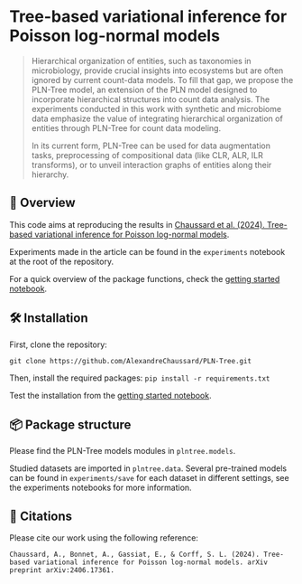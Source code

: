 # Tree-based variational inference for Poisson log-normal models
>
> Hierarchical organization of entities, such as taxonomies in microbiology, provide crucial insights into ecosystems but are often ignored by current count-data models. To fill that gap, we propose the PLN-Tree model, an extension of the PLN model designed to incorporate hierarchical structures into count data analysis. The experiments conducted in this work with synthetic and microbiome data emphasize the value of integrating hierarchical organization of entities through PLN-Tree for count data modeling.
> 
> In its current form, PLN-Tree can be used for data augmentation tasks, preprocessing of compositional data (like CLR, ALR, ILR transforms), or to unveil interaction graphs of entities along their hierarchy.
> 

## 📖 Overview
This code aims at reproducing the results in [Chaussard et al. (2024). Tree-based variational inference for Poisson log-normal models](https://arxiv.org/abs/2406.17361).

Experiments made in the article can be found in the `experiments` notebook at the root of the repository.

For a quick overview of the package functions, check the [getting started notebook](https://github.com/AlexandreChaussard/PLN-Tree/blob/master/Getting_started.ipynb).

## 🛠 Installation

First, clone the repository:
```
git clone https://github.com/AlexandreChaussard/PLN-Tree.git
```

Then, install the required packages:
```pip install -r requirements.txt```

Test the installation from the [getting started notebook](https://github.com/AlexandreChaussard/PLN-Tree/blob/master/Getting_started.ipynb).

## 📦 Package structure

Please find the PLN-Tree models modules in `plntree.models`. 

Studied datasets are imported in `plntree.data`. 
Several pre-trained models can be found in `experiments/save` for each dataset in different settings,
see the experiments notebooks for more information.

## 📜 Citations
Please cite our work using the following reference:
```
Chaussard, A., Bonnet, A., Gassiat, E., & Corff, S. L. (2024). Tree-based variational inference for Poisson log-normal models. arXiv preprint arXiv:2406.17361.
```